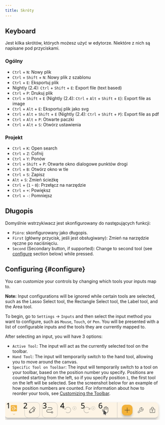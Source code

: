 ```yaml
---
title: Skróty
---
```


## Keyboard

Jest kilka skrótów, których możesz użyć w edytorze.
Niektóre z nich są napisane pod przyciskami.

### Ogólny

- `Ctrl` + `N`: Nowy plik
- `Ctrl` + `Shift` + `N`: Nowy plik z szablonu
- `Ctrl` + `E`: Eksportuj plik
- Nightly (2.4): `Ctrl` + `Shift` + `E`: Export file (text based)
- `Ctrl` + `P`: Drukuj plik
- `Ctrl` + `Shift` + `E` (Nightly (2.4): `Ctrl` + `Alt` + `Shift` + `E`): Export file as image
- `Ctrl` + `Alt` + `E`: Eksportuj plik jako svg
- `Ctrl` + `Alt` + `Shift` + `E` (Nightly (2.4): `Ctrl` + `Shift` + `P`): Export file as pdf
- `Ctrl` + `Alt` + `P`: Otwarte paczki
- `Ctrl` + `Alt` + `S`: Otwórz ustawienia

### Projekt

- `Ctrl` + `K`: Open search
- `Ctrl` + `Z`: Cofnij
- `Ctrl` + `Y`: Ponów
- `Ctrl` + `Shift` + `P`: Otwarte okno dialogowe punktów drogi
- `Ctrl` + `B`: Otwórz okno w tle
- `Ctrl` + `S`: Zapisz
- `Alt` + `S`: Zmień ścieżkę
- `Ctrl` + (`1` - `0`): Przełącz na narzędzie
- `Ctrl` + `+`: Powiększ
- `Ctrl` + `-`: Pomniejsz

## Długopis

Domyślnie wstrzykiwacz jest skonfigurowany do następujących funkcji:

- `Pióro`: skonfigurowany jako długopis.
- `First` (główny przycisk, jeśli jest obsługiwany): Zmień na narzędzie ręczne po naciśnięciu.
- `Second` (Secondary button, if supported): Change to second tool (see [configure](#configure) section below) while pressed.

## Configuring {#configure}

You can customize your controls by changing which tools your inputs map to.

**Note:** Input configurations will be ignored while certain tools are selected, such as the Lasso Select tool, the Rectangle Select tool, the Label tool, and the Area tool.

To begin, go to `Settings` → `Inputs` and then select the input method you want to configure, such as `Mouse`, `Touch`, or `Pen`. You will be presented with a list of configurable inputs and the tools they are currently mapped to.

After selecting an input, you will have 3 options:

- `Active Tool`: The input will act as the currently selected tool on the toolbar.
- `Hand Tool`: The input will temporarily switch to the hand tool, allowing you to move around the canvas.
- `Specific Tool on Toolbar`: The input will temporarily switch to a tool on your toolbar, based on the position number you specify. Positions are counted starting from the left, so if you specify position `1`, the first tool on the left will be selected. See the screenshot below for an example of how position numbers are counted. For information about how to reorder your tools, see [Customizing the Toolbar](../intro/#customizing-the-toolbar).

![pasek narzędzi numerowany](toolbar_numbered.png)